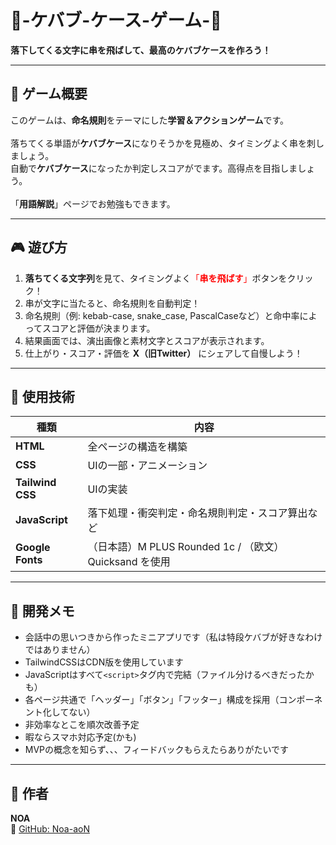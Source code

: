 # 🥙-ケバブ-ケース-ゲーム-🥙  
**落下してくる文字に串を飛ばして、最高のケバブケースを作ろう！**

---
## 🎯 ゲーム概要
このゲームは、**命名規則**をテーマにした**学習＆アクションゲーム**です。<br><br>
落ちてくる単語が**ケバブケース**になりそうかを見極め、タイミングよく串を刺しましょう。<br>
自動で**ケバブケース**になったか判定しスコアがでます。高得点を目指しましょう。<br><br>
「**用語解説**」ページでお勉強もできます。

---
## 🎮 遊び方
1. **落ちてくる文字列**を見て、タイミングよく<span style="color:red">「**串を飛ばす**」</span>ボタンをクリック！
2. 串が文字に当たると、命名規則を自動判定！
3. 命名規則（例: kebab-case, snake_case, PascalCaseなど）と命中率によってスコアと評価が決まります。
4. 結果画面では、演出画像と素材文字とスコアが表示されます。
5. 仕上がり・スコア・評価を **X（旧Twitter）** にシェアして自慢しよう！

---
## 🧩 使用技術
| 種類 | 内容 |
|------|------|
| **HTML** | 全ページの構造を構築 |
| **CSS** | UIの一部・アニメーション |
| **Tailwind CSS** | UIの実装 |
| **JavaScript** | 落下処理・衝突判定・命名規則判定・スコア算出など |
| **Google Fonts** | （日本語）M PLUS Rounded 1c / （欧文）Quicksand を使用 |

---
## 💬 開発メモ
- 会話中の思いつきから作ったミニアプリです（私は特段ケバブが好きなわけではありません）
- TailwindCSSはCDN版を使用しています
- JavaScriptはすべて`<script>`タグ内で完結（ファイル分けるべきだったかも）
- 各ページ共通で「ヘッダー」「ボタン」「フッター」構成を採用（コンポーネント化してない）
- 非効率なとこを順次改善予定
- 暇ならスマホ対応予定(かも)
- MVPの概念を知らず、、、フィードバックもらえたらありがたいです

---

## 👦 作者
**NOA**  
📘 [GitHub: Noa-aoN](https://github.com/Noa-aoN)
